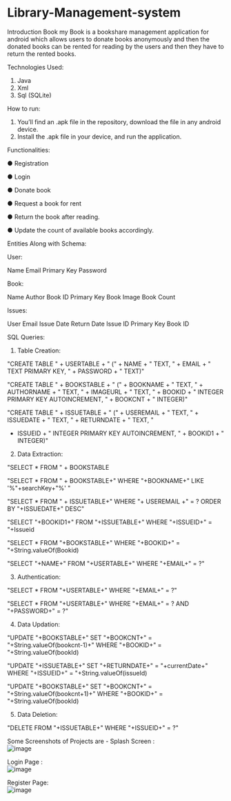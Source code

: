 # Library-Management-system

Introduction
Book my Book is a bookshare management application for android which
allows users to donate books anonymously and then the donated books
can be rented for reading by the users and then they have to return the
rented books.

Technologies Used:
1. Java
2. Xml
3. Sql (SQLite)

How to run:
1. You’ll find an .apk file in the repository, download the file in any
android device.
2. Install the .apk file in your device, and run the application.

Functionalities:

● Registration

● Login

● Donate book

● Request a book for rent

● Return the book after reading.

● Update the count of available books accordingly.

Entities Along with Schema:

User:

Name
Email Primary Key
Password

Book:

Name
Author
Book ID Primary Key
Book Image
Book Count

Issues:

User Email
Issue Date
Return Date
Issue ID Primary Key
Book ID

SQL Queries:

1. Table Creation:

"CREATE TABLE " + USERTABLE + " (" + NAME + " TEXT, " +
EMAIL + " TEXT PRIMARY KEY, " + PASSWORD + " TEXT)"

"CREATE TABLE " + BOOKSTABLE + " (" + BOOKNAME + " TEXT,
" + AUTHORNAME + " TEXT, " + IMAGEURL + " TEXT, " +
BOOKID + " INTEGER PRIMARY KEY AUTOINCREMENT, " +
BOOKCNT + " INTEGER)"

"CREATE TABLE " + ISSUETABLE + " (" + USEREMAIL + "
TEXT, " + ISSUEDATE + " TEXT, " + RETURNDATE + " TEXT, "
+ ISSUEID + " INTEGER PRIMARY KEY AUTOINCREMENT, " +
BOOKID1 + " INTEGER)"

2. Data Extraction:

"SELECT * FROM " + BOOKSTABLE

"SELECT * FROM " + BOOKSTABLE+" WHERE "+BOOKNAME+" LIKE
'%"+searchKey+"%' "

"SELECT * FROM " + ISSUETABLE+" WHERE "+ USEREMAIL +" =
? ORDER BY "+ISSUEDATE+" DESC"

"SELECT "+BOOKID1+" FROM "+ISSUETABLE+" WHERE
"+ISSUEID+" = "+Issueid

"SELECT * FROM "+BOOKSTABLE+" WHERE "+BOOKID+" =
"+String.valueOf(Bookid)

"SELECT "+NAME+" FROM "+USERTABLE+" WHERE "+EMAIL+" = ?"

3. Authentication:

"SELECT * FROM "+USERTABLE+" WHERE "+EMAIL+" = ?"

"SELECT * FROM "+USERTABLE+" WHERE "+EMAIL+" = ? AND
"+PASSWORD+" = ?"

4. Data Updation:

"UPDATE "+BOOKSTABLE+" SET "+BOOKCNT+" =
"+String.valueOf(bookcnt-1)+" WHERE "+BOOKID+" =
"+String.valueOf(bookId)

"UPDATE "+ISSUETABLE+" SET "+RETURNDATE+" =
"+currentDate+" WHERE "+ISSUEID+" =
"+String.valueOf(issueId)

"UPDATE "+BOOKSTABLE+" SET "+BOOKCNT+" =
"+String.valueOf(bookcnt+1)+" WHERE "+BOOKID+" =
"+String.valueOf(bookId)

5. Data Deletion:

"DELETE FROM "+ISSUETABLE+" WHERE "+ISSUEID+" = ?"

 
 Some Screenshots of Projects are -
 Splash Screen :  
 ![image](https://user-images.githubusercontent.com/76650437/167289537-445de85b-1b7e-48f5-a11d-c214cbce36bd.png)
 
 Login Page :  
 ![image](https://user-images.githubusercontent.com/76650437/167289584-f67be2cf-99c6-426b-8d13-33d4551454bc.png)
 
 Register Page:  
 ![image](https://user-images.githubusercontent.com/76650437/167289615-63965b6e-5620-4a8f-bee6-318faeb91248.png)


